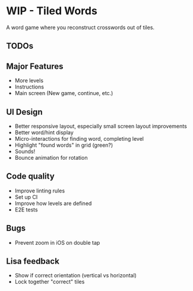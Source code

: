 # WIP - Tiled Words

A word game where you reconstruct crosswords out of tiles.

## TODOs

## Major Features

- More levels
- Instructions
- Main screen (New game, continue, etc.)

## UI Design

- Better responsive layout, especially small screen layout improvements
- Better word/hint display
- Micro-interactions for finding word, completing level
- Highlight "found words" in grid (green?)
- Sounds!
- Bounce animation for rotation

## Code quality

- Improve linting rules
- Set up CI
- Improve how levels are defined
- E2E tests

## Bugs

- Prevent zoom in iOS on double tap

## Lisa feedback

- Show if correct orientation (vertical vs horizontal)
- Lock together "correct" tiles
